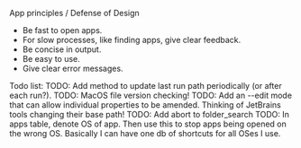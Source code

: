 App principles / Defense of Design
- Be fast to open apps.
- For slow processes, like finding apps, give clear feedback.
- Be concise in output.
- Be easy to use.
- Give clear error messages.

Todo list:
TODO: Add method to update last run path periodically (or after each run?).
TODO: MacOS file version checking!
TODO: Add an --edit mode that can allow individual properties to be amended. Thinking of JetBrains tools changing their base path!
TODO: Add abort to folder_search
TODO: In apps table, denote OS of app. Then use this to stop apps being opened on the wrong OS. Basically I can have one db of shortcuts for all OSes I use.

